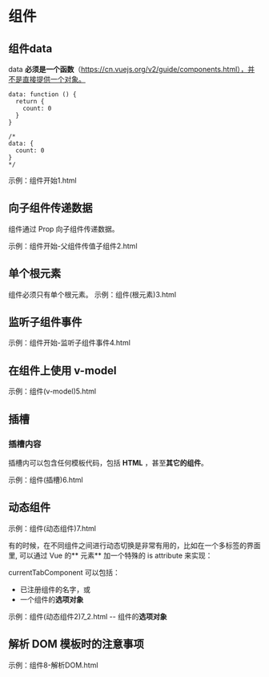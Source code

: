 #  组件
 
 
## 组件data

data **必须是一个函数**（https://cn.vuejs.org/v2/guide/components.html），并不是直接提供一个对象。

```
data: function () {
  return {
    count: 0
  }
}

/*
data: {
  count: 0
}
*/

```


示例：组件开始1.html


## 向子组件传递数据
组件通过 Prop 向子组件传递数据。

示例：组件开始-父组件传值子组件2.html



## 单个根元素
组件必须只有单个根元素。
示例：组件(根元素)3.html



## 监听子组件事件

示例：组件开始-监听子组件事件4.html


##  在组件上使用 v-model
示例：组件(v-model)5.html

  

## 插槽 

### 插槽内容
 
插槽内可以包含任何模板代码，包括 **HTML** ，甚至**其它的组件**。

示例：组件(插槽)6.html


## 动态组件
示例：组件(动态组件)7.html

有的时候，在不同组件之间进行动态切换是非常有用的，比如在一个多标签的界面里,
可以通过 Vue 的** <component> 元素** 加一个特殊的 is attribute 来实现：

<!-- 组件会在 `currentTabComponent` 改变时改变 -->
<component v-bind:is="currentTabComponent"></component>

currentTabComponent 可以包括：

- 已注册组件的名字，或
- 一个组件的**选项对象**

示例：组件(动态组件2)7_2.html  -- 组件的**选项对象**

 

##  解析 DOM 模板时的注意事项

示例：组件8-解析DOM.html


























